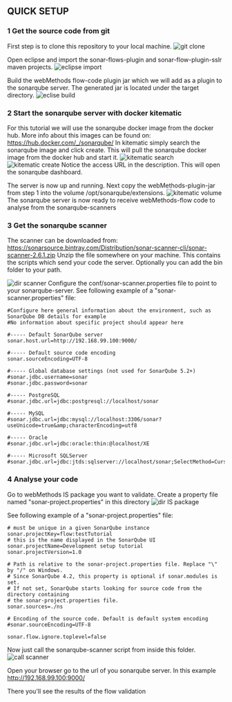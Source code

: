 ## QUICK SETUP

### 1 Get the source code from git
First step is to clone this repository to your local machine.
![git clone](assets/development_tutorial/devtut_1.png)

Open eclipse and import the sonar-flows-plugin and sonar-flow-plugin-sslr maven projects.
![eclipse import](assets/development_tutorial/devtut_3.png)

Build the webMethods flow-code plugin jar which we will add as a plugin to the sonarqube server. The generated jar is located under the target directory.
![eclise build](assets/development_tutorial/devtut_4.png)

### 2 Start the sonarqube server with docker kitematic 
For this tutorial we will use the sonarqube docker image from the docker hub. More info about this images can be found on: https://hub.docker.com/_/sonarqube/
In kitematic simply search the sonarqube image and click create. This will pull the sonarqube docker image from the docker hub and start it. 
![kitematic search](assets/development_tutorial/devtut_6.png)
![kitematic create](assets/development_tutorial/devtut_7.png)
Notice the access URL in the description. This will open the sonarqube dashboard.

The server is now up and running. Next copy the webMethods-plugin-jar from step 1 into the volume /opt/sonarqube/extensions.
![kitematic volume](assets/development_tutorial/devtut_8.png)
The sonarqube server is now ready to receive webMethods-flow code to analyse from the sonarqube-scanners

### 3 Get the sonarqube scanner
The scanner can be downloaded from:
https://sonarsource.bintray.com/Distribution/sonar-scanner-cli/sonar-scanner-2.6.1.zip
Unzip the file somewhere on your machine. This contains the scripts which send your code the server. Optionally you can add the bin folder to your path.

![dir scanner](assets/development_tutorial/devtut_9.png)
Configure the conf/sonar-scanner.properties file to point to your sonarqube-server.
See following example of a "sonar-scanner.properties" file:
```text
#Configure here general information about the environment, such as SonarQube DB details for example
#No information about specific project should appear here

#----- Default SonarQube server
sonar.host.url=http://192.168.99.100:9000/

#----- Default source code encoding
sonar.sourceEncoding=UTF-8

#----- Global database settings (not used for SonarQube 5.2+)
#sonar.jdbc.username=sonar
#sonar.jdbc.password=sonar

#----- PostgreSQL
#sonar.jdbc.url=jdbc:postgresql://localhost/sonar

#----- MySQL
#sonar.jdbc.url=jdbc:mysql://localhost:3306/sonar?useUnicode=true&amp;characterEncoding=utf8

#----- Oracle
#sonar.jdbc.url=jdbc:oracle:thin:@localhost/XE

#----- Microsoft SQLServer
#sonar.jdbc.url=jdbc:jtds:sqlserver://localhost/sonar;SelectMethod=Cursor
```


### 4 Analyse your code
Go to webMethods IS package you want to validate. Create a property file named "sonar-project.properties" in this directory
![dir IS package](assets/development_tutorial/devtut_11.png)

See following example of a "sonar-project.properties" file:
```
# must be unique in a given SonarQube instance
sonar.projectKey=flow:testTutorial
# this is the name displayed in the SonarQube UI
sonar.projectName=Development setup tutorial
sonar.projectVersion=1.0
 
# Path is relative to the sonar-project.properties file. Replace "\" by "/" on Windows.
# Since SonarQube 4.2, this property is optional if sonar.modules is set. 
# If not set, SonarQube starts looking for source code from the directory containing 
# the sonar-project.properties file.
sonar.sources=./ns
 
# Encoding of the source code. Default is default system encoding
#sonar.sourceEncoding=UTF-8

sonar.flow.ignore.toplevel=false
``` 

Now just call the sonarqube-scanner script from inside this folder.
![call scanner](assets/development_tutorial/devtut_13.png) 

Open your browser go to the url of you sonarqube server. In this example http://192.168.99.100:9000/

There you'll see the results of the flow validation


